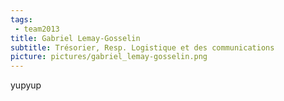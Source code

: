 ```yaml
---
tags:
 - team2013
title: Gabriel Lemay-Gosselin
subtitle: Trésorier, Resp. Logistique et des communications
picture: pictures/gabriel_lemay-gosselin.png
---
```


yupyup
